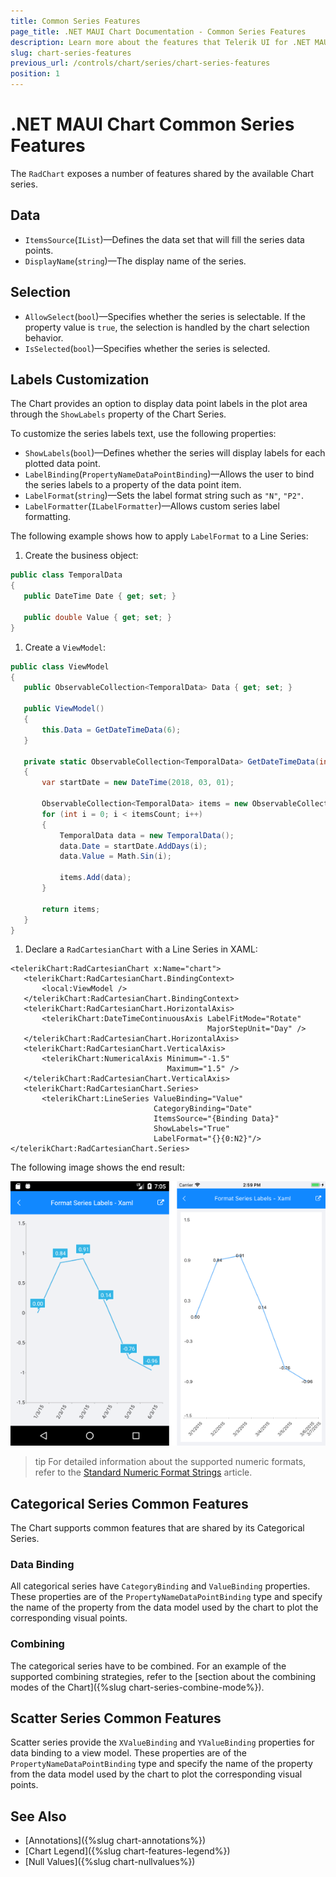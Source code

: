 ```yaml
---
title: Common Series Features
page_title: .NET MAUI Chart Documentation - Common Series Features
description: Learn more about the features that Telerik UI for .NET MAUI Chart control exposes.
slug: chart-series-features
previous_url: /controls/chart/series/chart-series-features
position: 1
---
```


# .NET MAUI Chart Common Series Features

The `RadChart` exposes a number of features shared by the available Chart series.

## Data

* `ItemsSource`(`IList`)&mdash;Defines the data set that will fill the series data points.
* `DisplayName`(`string`)&mdash;The display name of the series.

## Selection

* `AllowSelect`(`bool`)&mdash;Specifies whether the series is selectable. If the property value is `true`, the selection is handled by the chart selection behavior.  
* `IsSelected`(`bool`)&mdash;Specifies whether the series is selected.

## Labels Customization

The Chart provides an option to display data point labels in the plot area through the `ShowLabels` property of the Chart Series.

To customize the series labels text, use the following properties:

* `ShowLabels`(`bool`)&mdash;Defines whether the series will display labels for each plotted data point.
* `LabelBinding`(`PropertyNameDataPointBinding`)&mdash;Allows the user to bind the series labels to a property of the data point item.
* `LabelFormat`(`string`)&mdash;Sets the label format string such as `"N"`, `"P2"`.
* `LabelFormatter`(`ILabelFormatter`)&mdash;Allows custom series label formatting.

The following example shows how to apply `LabelFormat` to a Line Series:

1. Create the business object:

 ```C#
public class TemporalData
{
    public DateTime Date { get; set; }

    public double Value { get; set; }
}
 ```

1. Create a `ViewModel`:

 ```C#
public class ViewModel
{
    public ObservableCollection<TemporalData> Data { get; set; }

    public ViewModel()
    {
        this.Data = GetDateTimeData(6);
    }

    private static ObservableCollection<TemporalData> GetDateTimeData(int itemsCount)
    {
        var startDate = new DateTime(2018, 03, 01);

        ObservableCollection<TemporalData> items = new ObservableCollection<TemporalData>();
        for (int i = 0; i < itemsCount; i++)
        {
            TemporalData data = new TemporalData();
            data.Date = startDate.AddDays(i);
            data.Value = Math.Sin(i);

            items.Add(data);
        }

        return items;
    }
}
 ```

1. Declare a `RadCartesianChart` with a Line Series in XAML:

 ```XAML
<telerikChart:RadCartesianChart x:Name="chart">
    <telerikChart:RadCartesianChart.BindingContext>
        <local:ViewModel />
    </telerikChart:RadCartesianChart.BindingContext>
    <telerikChart:RadCartesianChart.HorizontalAxis>
        <telerikChart:DateTimeContinuousAxis LabelFitMode="Rotate"
                                             MajorStepUnit="Day" />
    </telerikChart:RadCartesianChart.HorizontalAxis>
    <telerikChart:RadCartesianChart.VerticalAxis>
        <telerikChart:NumericalAxis Minimum="-1.5"
                                    Maximum="1.5" />
    </telerikChart:RadCartesianChart.VerticalAxis>
    <telerikChart:RadCartesianChart.Series>            
        <telerikChart:LineSeries ValueBinding="Value"
                                 CategoryBinding="Date"
                                 ItemsSource="{Binding Data}"
                                 ShowLabels="True"
                                 LabelFormat="{}{0:N2}"/>
</telerikChart:RadCartesianChart.Series>
 ```


The following image shows the end result:

![Chart Series Labels](images/chart-series-labels.png)

>tip For detailed information about the supported numeric formats, refer to the [Standard Numeric Format Strings](https://docs.microsoft.com/en-us/dotnet/standard/base-types/standard-numeric-format-strings) article.

## Categorical Series Common Features

The Chart supports common features that are shared by its Categorical Series.  

### Data Binding

All categorical series have `CategoryBinding` and `ValueBinding` properties. These properties are of the `PropertyNameDataPointBinding` type and specify the name of the property from the data model used by the chart to plot the corresponding visual points.

### Combining

The categorical series have to be combined. For an example of the supported combining strategies, refer to the [section about the combining modes of the Chart]({%slug chart-series-combine-mode%}).

## Scatter Series Common Features

Scatter series provide the `XValueBinding` and `YValueBinding` properties for data binding to a view model. These properties are of the `PropertyNameDataPointBinding` type and specify the name of the property from the data model used by the chart to plot the corresponding visual points.

## See Also

- [Annotations]({%slug chart-annotations%})
- [Chart Legend]({%slug chart-features-legend%})
- [Null Values]({%slug chart-nullvalues%})
